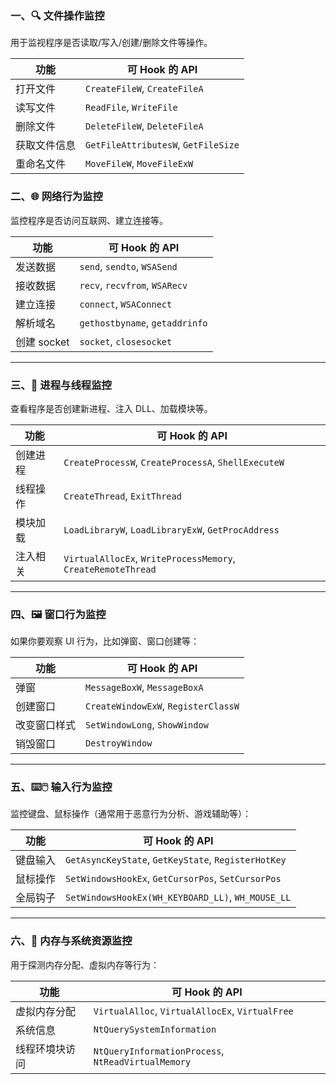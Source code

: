 ### 一、🔍 **文件操作监控**

用于监视程序是否读取/写入/创建/删除文件等操作。

| 功能         | 可 Hook 的 API                      |
| ------------ | ----------------------------------- |
| 打开文件     | `CreateFileW`, `CreateFileA`        |
| 读写文件     | `ReadFile`, `WriteFile`             |
| 删除文件     | `DeleteFileW`, `DeleteFileA`        |
| 获取文件信息 | `GetFileAttributesW`, `GetFileSize` |
| 重命名文件   | `MoveFileW`, `MoveFileExW`          |



### 二、🌐 **网络行为监控**

监控程序是否访问互联网、建立连接等。

| 功能        | 可 Hook 的 API                 |
| ----------- | ------------------------------ |
| 发送数据    | `send`, `sendto`, `WSASend`    |
| 接收数据    | `recv`, `recvfrom`, `WSARecv`  |
| 建立连接    | `connect`, `WSAConnect`        |
| 解析域名    | `gethostbyname`, `getaddrinfo` |
| 创建 socket | `socket`, `closesocket`        |



------

### 三、🧠 **进程与线程监控**

查看程序是否创建新进程、注入 DLL、加载模块等。

| 功能     | 可 Hook 的 API                                               |
| -------- | ------------------------------------------------------------ |
| 创建进程 | `CreateProcessW`, `CreateProcessA`, `ShellExecuteW`          |
| 线程操作 | `CreateThread`, `ExitThread`                                 |
| 模块加载 | `LoadLibraryW`, `LoadLibraryExW`, `GetProcAddress`           |
| 注入相关 | `VirtualAllocEx`, `WriteProcessMemory`, `CreateRemoteThread` |



------

### 四、🖼️ **窗口行为监控**

如果你要观察 UI 行为，比如弹窗、窗口创建等：

| 功能         | 可 Hook 的 API                      |
| ------------ | ----------------------------------- |
| 弹窗         | `MessageBoxW`, `MessageBoxA`        |
| 创建窗口     | `CreateWindowExW`, `RegisterClassW` |
| 改变窗口样式 | `SetWindowLong`, `ShowWindow`       |
| 销毁窗口     | `DestroyWindow`                     |



------

### 五、⌨️🖱️ **输入行为监控**

监控键盘、鼠标操作（通常用于恶意行为分析、游戏辅助等）：

| 功能     | 可 Hook 的 API                                      |
| -------- | --------------------------------------------------- |
| 键盘输入 | `GetAsyncKeyState`, `GetKeyState`, `RegisterHotKey` |
| 鼠标操作 | `SetWindowsHookEx`, `GetCursorPos`, `SetCursorPos`  |
| 全局钩子 | `SetWindowsHookEx(WH_KEYBOARD_LL)`, `WH_MOUSE_LL`   |



------

### 六、🧩 **内存与系统资源监控**

用于探测内存分配、虚拟内存等行为：

| 功能           | 可 Hook 的 API                                     |
| -------------- | -------------------------------------------------- |
| 虚拟内存分配   | `VirtualAlloc`, `VirtualAllocEx`, `VirtualFree`    |
| 系统信息       | `NtQuerySystemInformation`                         |
| 线程环境块访问 | `NtQueryInformationProcess`, `NtReadVirtualMemory` |